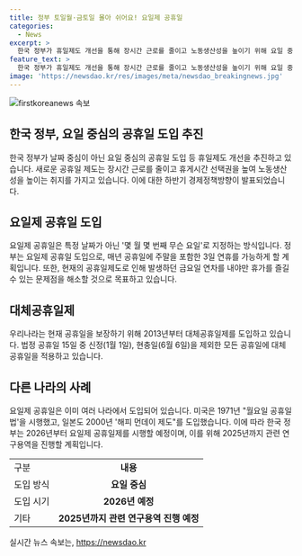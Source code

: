 ```yaml
---
title: 정부 토일월·금토일 몰아 쉬어요! 요일제 공휴일
categories:
  - News
excerpt: >
  한국 정부가 휴일제도 개선을 통해 장시간 근로를 줄이고 노동생산성을 높이기 위해 요일 중심의 공휴일 도입을 추진합니다. 이에 따라 날짜 중심이 아닌 몇 월 몇 번째 무슨 요일로 공휴일을 지정하여 연휴를 효율적으로 활용할 수 있게 될 것입니다. 이러한 제도는 이미 미국과 일본에서 시행되고 있으며, 한국에서는 최초로 2026년에 적용될 예정입니다. 관련 연구용역은 2025년까지 진행될 예정이며, 정부의 이러한 노력은 노동시간 단축과 휴식시간을 늘리는데 중점을 두고 있습니다.
feature_text: >
  한국 정부가 휴일제도 개선을 통해 장시간 근로를 줄이고 노동생산성을 높이기 위해 요일 중심의 공휴일 도입을 추진합니다. 이에 따라 날짜 중심이 아닌 몇 월 몇 번째 무슨 요일로 공휴일을 지정하여 연휴를 효율적으로 활용할 수 있게 될 것입니다. 이러한 제도는 이미 미국과 일본에서 시행되고 있으며, 한국에서는 최초로 2026년에 적용될 예정입니다. 관련 연구용역은 2025년까지 진행될 예정이며, 정부의 이러한 노력은 노동시간 단축과 휴식시간을 늘리는데 중점을 두고 있습니다.
image: 'https://newsdao.kr/res/images/meta/newsdao_breakingnews.jpg'
---
```


<p><img src="https://newsdao.kr/res/images/meta/newsdao_breakingnews.jpg" alt="firstkoreanews 속보" /></p>

<h2 data-ke-size="size26">한국 정부, 요일 중심의 공휴일 도입 추진</h2>

<p data-ke-size="size16">한국 정부가 날짜 중심이 아닌 요일 중심의 공휴일 도입 등 휴일제도 개선을 추진하고 있습니다. 새로운 공휴일 제도는 장시간 근로를 줄이고 휴게시간 선택권을 높여 노동생산성을 높이는 취지를 가지고 있습니다.  이에 대한 하반기 경제정책방향이 발표되었습니다.</p>

<h2 data-ke-size="size24">요일제 공휴일 도입</h2>

<p data-ke-size="size16">요일제 공휴일은 특정 날짜가 아닌 '몇 월 몇 번째 무슨 요일'로 지정하는 방식입니다.  정부는 요일제 공휴일 도입으로, 매년 공휴일에 주말을 포함한 3일 연휴를 가능하게 할 계획입니다. 또한, 현재의 공휴일제도로 인해 발생하던 금요일 연차를 내야만 휴가를 즐길 수 있는 문제점을 해소할 것으로 목표하고 있습니다.</p>

<h2 data-ke-size="size24">대체공휴일제</h2>

<p data-ke-size="size16">우리나라는 현재 공휴일을 보장하기 위해 2013년부터 대체공휴일제를 도입하고 있습니다. 법정 공휴일 15일 중 신정(1월 1일), 현충일(6월 6일)을 제외한 모든 공휴일에 대체공휴일을 적용하고 있습니다.</p>

<h2 data-ke-size="size24">다른 나라의 사례</h2>

<p data-ke-size="size16">요일제 공휴일은 이미 여러 나라에서 도입되어 있습니다. 미국은 1971년 "월요일 공휴일 법'을 시행했고, 일본도 2000년 '해피 먼데이 제도"를 도입했습니다. 이에 따라 한국 정부는 2026년부터 요일제 공휴일제를 시행할 예정이며, 이를 위해 2025년까지 관련 연구용역을 진행할 계획입니다.</p>

<table>
    <tr>
        <td>구분</td>
        <td style="text-align: center; height: 17px;"><b>내용</b></td>
    </tr>
    <tr>
        <td>도입 방식</td>
        <td style="text-align: center; height: 17px;"><b>요일 중심</b></td>
    </tr>
    <tr>
        <td>도입 시기</td>
        <td style="text-align: center; height: 17px;"><b>2026년 예정</b></td>
    </tr>
    <tr>
        <td>기타</td>
        <td style="text-align: center; height: 17px;"><b>2025년까지 관련 연구용역 진행 예정</b></td>
    </tr>
</table>
실시간 뉴스 속보는, <a href="https://newsdao.kr" rel="dofollow">https://newsdao.kr</a>


